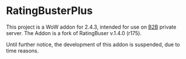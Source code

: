 # RatingBusterPlus
This project is a WoW addon for 2.4.3, intended for use on [B2B](https://www.back2basics-wow.eu/) private server. 
The Addon is a fork of RatingBuser v.1.4.0 (r175).

Until further notice, the development of this addon is suspended, due to time reasons.
